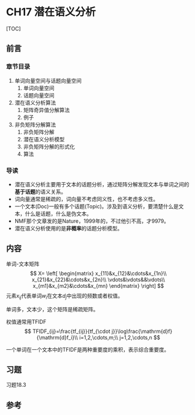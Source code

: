 # CH17 潜在语义分析

[TOC]

## 前言

### 章节目录

1. 单词向量空间与话题向量空间
   1. 单词向量空间
   1. 话题向量空间
1. 潜在语义分析算法
   1. 矩阵奇异值分解算法
   1. 例子
1. 非负矩阵分解算法
   1. 非负矩阵分解
   1. 潜在语义分析模型
   1. 非负矩阵分解的形式化
   1. 算法

### 导读

- 潜在语义分析主要用于文本的话题分析，通过矩阵分解发现文本与单词之间的**基于话题**的语义关系。
- 词向量通常是稀疏的，词向量不考虑同义性，也不考虑多义性。
- 一个文本(Doc)一般有多个话题(Topic)。涉及到语义分析，要清楚什么是文本，什么是话题，什么是伪文本。
- NMF那个文章发的是Nature，1999年的，不过他引不高，才9979。
- 潜在语义分析使用的是**非概率**的话题分析模型。

## 内容
单词-文本矩阵
$$
X=
\left[
\begin{matrix}
x_{11}&x_{12}&\cdots&x_{1n}\\
x_{21}&x_{22}&\cdots&x_{2n}\\
\vdots&\vdots&&\vdots\\
x_{m1}&x_{m2}&\cdots&x_{mn}
\end{matrix}
\right]
$$
元素$x_{ij}$代表单词$w_i$在文本$d_j$中出现的频数或者权值。

单词多，文本少，这个矩阵是稀疏矩阵。

权值通常用TFIDF
$$
TFIDF_{ij}=\frac{tf_{ij}}{tf_{\cdot j}}\log\frac{\mathrm{d}f}{\mathrm{d}f_i}\\
i=1,2,\cdots,m;\\
j=1,2,\cdots,n
$$

一个单词在一个文本中的TFIDF是两种重要度的乘积，表示综合重要度。
## 习题
习题18.3

## 参考

